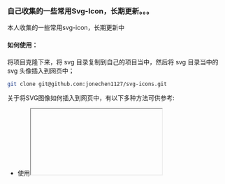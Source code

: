### 自己收集的一些常用Svg-Icon，长期更新。。。

本人收集的一些常用svg-icon，长期更新中

#### 如何使用：
将项目克隆下来，将 svg 目录复制到自己的项目当中，然后将 svg 目录当中的 svg 头像插入到网页中；
```bash
git clone git@github.com:jonechen1127/svg-icons.git
```
关于将SVG图像如何插入到网页中，有以下多种方法可供参考:
 

* 使用<iframe>元素来嵌入SVG图像
* 使用<img>元素来嵌入SVG图像
* 将SVG图像作为背景图像嵌入
* 直接使用<svg>元素
* 使用<embed>元素来嵌入SVG图像
* 使用<object>元素来嵌入SVG图像










#### 如何修改svg颜色及大小

* 修改颜色，打开svg目录，可以看到有很多的svg icon ，直接打开svg文件，给svg添加属性 fill="color" 即可，svg 默认颜色为黑色，如已经有fill属性，直接修改其值即可。
* 修改大小，这个取决于采用哪种方式将svg 插入到网页中，推荐使用 img 标签来插入svg。

#### 为什么不采用字体图标？

原因有两个：
1、项目很小，项目当中用到的icon只有很小一部分，这个时候采用这种直接将svg插入到网页的方式就比较方便；

2、按需定制，需要哪些图标，直接去iconfont上面下载svg格式，然后拖进svg目录即可。
